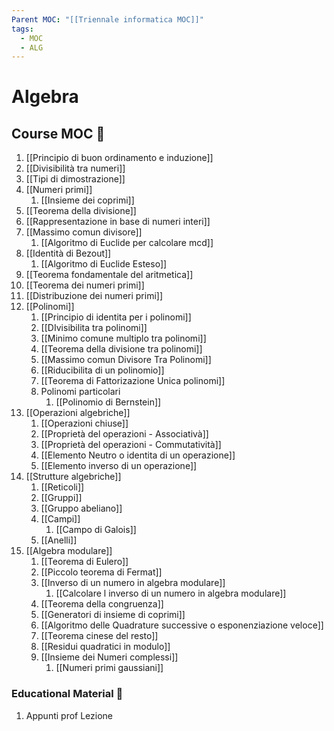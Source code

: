 ```yaml
---
Parent MOC: "[[Triennale informatica MOC]]"
tags:
  - MOC
  - ALG
---
```


# Algebra

## Course MOC  📒
1. [[Principio di buon ordinamento e induzione]]
2. [[Divisibilità tra numeri]]
3. [[Tipi di dimostrazione]]
4. [[Numeri primi]]
	1. [[Insieme dei coprimi]]
5. [[Teorema della divisione]]
6. [[Rappresentazione in base di numeri interi]]
7. [[Massimo comun divisore]]
	1. [[Algoritmo di Euclide per calcolare mcd]]
8. [[Identità di Bezout]]
	1. [[Algoritmo di Euclide Esteso]]
9. [[Teorema fondamentale del aritmetica]]
10. [[Teorema dei numeri primi]]
11. [[Distribuzione dei numeri primi]]
12. [[Polinomi]]
	1. [[Principio di identita per i polinomi]]
	2. [[DIvisibilita tra polinomi]]
	3. [[Minimo comune multiplo tra polinomi]]
	4. [[Teorema della divisione tra polinomi]]
	5. [[Massimo comun Divisore Tra Polinomi]]
	6. [[Riducibilita di un polinomio]]
	7. [[Teorema di Fattorizazione Unica polinomi]]
	8. Polinomi particolari
		1. [[Polinomio di Bernstein]]
13. [[Operazioni algebriche]]
	1. [[Operazioni chiuse]]
	2. [[Proprietà del operazioni - Associativà]]
	3. [[Proprietà del operazioni - Commutatività]]
	4. [[Elemento Neutro o identita di un operazione]]
	5. [[Elemento inverso di un operazione]]
14. [[Strutture algebriche]]
	1. [[Reticoli]]
	2. [[Gruppi]]
	3. [[Gruppo abeliano]]
	4. [[Campi]]
		1. [[Campo di Galois]]
	5. [[Anelli]]
15. [[Algebra modulare]]
	1. [[Teorema di Eulero]]
	2. [[Piccolo teorema di Fermat]]
	3. [[Inverso di un numero in algebra modulare]]
		1. [[Calcolare l inverso di un numero in algebra modulare]]
	4. [[Teorema della congruenza]]
	5. [[Generatori di insieme di coprimi]]
	6. [[Algoritmo delle Quadrature successive o esponenziazione veloce]]
	7. [[Teorema cinese del resto]]
	8. [[Residui quadratici in modulo]]
	9. [[Insieme dei Numeri complessi]]
		1. [[Numeri primi gaussiani]]

### Educational Material 🧱
1. Appunti prof Lezione
